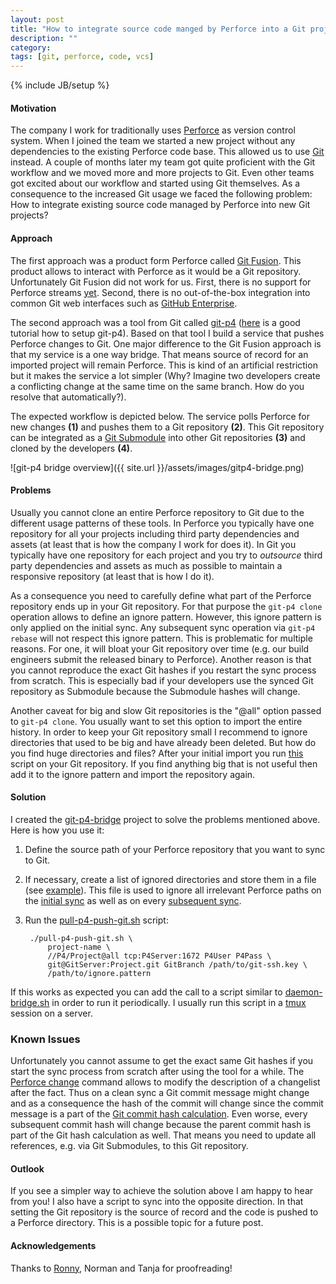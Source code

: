 ```yaml
---
layout: post
title: "How to integrate source code manged by Perforce into a Git project?"
description: ""
category:
tags: [git, perforce, code, vcs]
---
```

{% include JB/setup %}

#### Motivation

The company I work for traditionally uses [Perforce](http://www.perforce.com/) as version control system. When I
joined the team we started a new project without any dependencies to the existing Perforce code base. This allowed us
to use [Git](http://git-scm.com/) instead. A couple of months later my team got quite proficient
with the Git workflow and we moved more and more projects to Git. Even other teams got excited about our
workflow and started using Git themselves. As a consequence to the increased Git usage we faced the following
problem: How to integrate
existing source code managed by Perforce into new Git projects?


#### Approach

The first approach was a product form Perforce called [Git Fusion](http://www.perforce.com/product/components/git-fusion).
This product allows to interact with Perforce as it would be a Git repository. Unfortunately Git Fusion did not work
for us. First, there is no support for Perforce streams [yet](http://stackoverflow.com/a/16463532/353652).
Second, there is no out-of-the-box integration into common Git web interfaces such as [GitHub Enterprise](https://enterprise.github.com/).

The second approach was a tool from Git called [git-p4](http://git-scm.com/docs/git-p4) ([here](http://owenou.com/2011/03/23/git-up-perforce-with-git-p4.html) is a good tutorial how to setup git-p4). Based on that tool I build
a service that pushes Perforce changes to Git. One major difference to the Git Fusion approach is that my service is
a one way bridge. That means source of record for an imported project will remain Perforce. This is kind of an artificial
restriction but it makes the service a lot simpler (Why? Imagine two developers create a conflicting change at the
same time on the same branch. How do you resolve that automatically?).

The expected workflow is depicted below. The service polls Perforce for new changes __(1)__ and pushes them
to a Git repository __(2)__. This Git repository can be integrated as a [Git Submodule](http://git-scm.com/book/en/Git-Tools-Submodules)
into other Git repositories __(3)__ and cloned by the developers __(4)__.

![git-p4 bridge overview]({{ site.url }}/assets/images/gitp4-bridge.png)


#### Problems

Usually you cannot clone an entire Perforce repository to Git due to the different usage patterns of these tools.
In Perforce you typically have one repository for all your projects including third party dependencies and assets (at
least that is how the company I work for does it). In Git you typically have one repository for each project and you
try to _outsource_ third party dependencies and assets as much as possible to maintain a responsive repository (at least
that is how I do it).

As a consequence you need to carefully define what part of the Perforce repository ends up in your Git repository.
For that purpose the `git-p4 clone` operation allows to define an ignore pattern. However, this ignore pattern is only
applied on the initial sync. Any subsequent sync operation via `git-p4 rebase` will not respect this ignore pattern.
This is problematic for multiple reasons. For one, it will bloat your Git repository over time (e.g. our build engineers submit
the released binary to Perforce). Another reason is that you cannot reproduce the exact Git hashes if you restart
the sync process from scratch. This is especially bad if your developers use the synced Git repository as Submodule
because the Submodule hashes will change.

Another caveat for big and slow Git repositories is the "@all" option passed to `git-p4 clone`. You usually want to
set this option to import the entire history. In order to keep your Git repository small I recommend to ignore directories
that used to be big and have already been deleted. But how do you find huge directories and files?
After your initial import you run [this](http://stubbisms.wordpress.com/2009/07/10/git-script-to-show-largest-pack-objects-and-trim-your-waist-line/) script on your Git repository. If you find anything big that is not useful then add it to the ignore pattern
and import the repository again.


#### Solution

I created the [git-p4-bridge](https://github.com/larsxschneider/git-p4-bridge) project to solve the problems mentioned
above. Here is how you use it:

1. Define the source path of your Perforce repository that you want to sync to Git.
2. If necessary, create a list of ignored directories and store them in a file (see [example](https://raw.githubusercontent.com/larsxschneider/git-p4-bridge/master/example.ignore)). This file is used to ignore all irrelevant Perforce paths on
the [initial sync](https://github.com/larsxschneider/git-p4-bridge/blob/4091ddff4ca77fb2c311948a6cbf50bb07883897/pull-p4-push-git.sh#L79) as well
as on every [subsequent sync](https://github.com/larsxschneider/git-p4-bridge/blob/4091ddff4ca77fb2c311948a6cbf50bb07883897/pull-p4-push-git.sh#L99). 
3. Run the [pull-p4-push-git.sh](https://github.com/larsxschneider/git-p4-bridge/blob/master/pull-p4-push-git.sh) script:

        ./pull-p4-push-git.sh \
            project-name \
            //P4/Project@all tcp:P4Server:1672 P4User P4Pass \
            git@GitServer:Project.git GitBranch /path/to/git-ssh.key \
            /path/to/ignore.pattern

If this works as expected you can add the call to a script similar to [daemon-bridge.sh](https://github.com/larsxschneider/git-p4-bridge/blob/master/daemon-bridge.sh)
in order to run it periodically. I usually run this script in a [tmux](http://robots.thoughtbot.com/a-tmux-crash-course)
session on a server.


### Known Issues
Unfortunately you cannot assume to get the exact same Git hashes if you start the sync process from scratch after using the tool for a while. The [Perforce change](http://www.perforce.com/perforce/doc.current/manuals/cmdref/p4_change.html) command allows to modify the description of
a changelist after the fact. Thus on a clean sync a Git commit message might change and as a consequence the hash of
the commit will change since the commit message is a part of the [Git commit hash calculation](http://git-scm.com/book/en/Git-Internals-Git-Objects#Commit-Objects). Even worse, every subsequent
commit hash will change because the parent commit hash is part of the Git hash calculation as well. That means you need
to update all references, e.g. via Git Submodules, to this Git repository.

#### Outlook

If you see a simpler way to achieve the solution above I am happy to hear from you! I also have a script to sync into
the opposite direction. In that setting the Git repository is the source of record and the code is pushed to a Perforce
directory. This is a possible topic for a future post.


#### Acknowledgements
Thanks to [Ronny](https://github.com/esterlus), Norman and Tanja for proofreading! 

